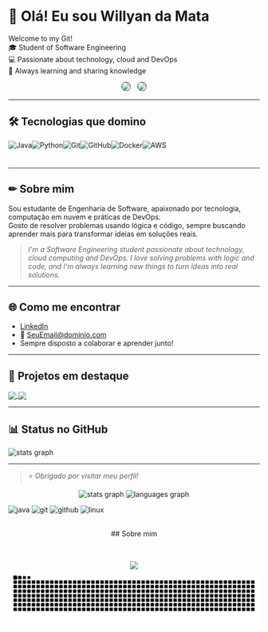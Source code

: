 # 👋 Olá! Eu sou Willyan da Mata

Welcome to my Git!  
🎓 Student of Software Engineering  
💻 Passionate about technology, cloud and DevOps  
🚀 Always learning and sharing knowledge

<p align="center">
  <img 
    src="https://github-readme-stats.vercel.app/api?username=WillyanMata&hide_title=false&hide_rank=false&show_icons=true&include_all_commits=true&count_private=true&custom_title=Willyan%20da%20Mata%20's%20GitHub%20Stats%20(2025)&disable_animations=false&theme=dark&locale=en&hide_border=false" 
    height="180" 
    style="border: 1px solid #444; border-radius: 8px; transition: transform 0.3s ease;"
    onmouseover="this.style.transform='scale(1.05)';" 
    onmouseout="this.style.transform='scale(1)';"
  />
  <img 
    src="https://github-readme-stats.vercel.app/api/top-langs?username=WillyanMata&locale=en&hide_title=false&layout=compact&card_width=320&langs_count=5&theme=dark&hide_border=false" 
    height="180" 
    style="border: 1px solid #444; border-radius: 8px; margin-left: 10px; transition: transform 0.3s ease;"
    onmouseover="this.style.transform='scale(1.05)';" 
    onmouseout="this.style.transform='scale(1)';"
  />
</p>

---

## 🛠 Tecnologias que domino
<div style="display: flex; flex-wrap: wrap;">
  <img src="https://cdn.jsdelivr.net/gh/devicons/devicon/icons/java/java-original.svg" height="40" alt="Java"/>
  <img src="https://cdn.jsdelivr.net/gh/devicons/devicon/icons/python/python-original.svg" height="40" alt="Python"/>
  <img src="https://cdn.jsdelivr.net/gh/devicons/devicon/icons/git/git-original.svg" height="40" alt="Git"/>
  <img src="https://cdn.jsdelivr.net/gh/devicons/devicon/icons/github/github-original.svg" height="40" alt="GitHub"/>
  <img src="https://cdn.jsdelivr.net/gh/devicons/devicon/icons/docker/docker-original.svg" height="40" alt="Docker"/>
  <img src="https://cdn.jsdelivr.net/gh/devicons/devicon/icons/aws/aws-original.svg" height="40" alt="AWS"/>
</div>

---

## ✏ Sobre mim
Sou estudante de Engenharia de Software, apaixonado por tecnologia, computação em nuvem e práticas de DevOps.  
Gosto de resolver problemas usando lógica e código, sempre buscando aprender mais para transformar ideias em soluções reais.

> *I'm a Software Engineering student passionate about technology, cloud computing and DevOps. I love solving problems with logic and code, and I'm always learning new things to turn ideas into real solutions.*

---

## 🌐 Como me encontrar
- [LinkedIn](https://www.linkedin.com/in/seu-perfil) <!-- Substitua pelo seu link -->
- 📧 SeuEmail@dominio.com <!-- Substitua pelo seu e-mail -->
- Sempre disposto a colaborar e aprender junto!

---

## 📌 Projetos em destaque
<!-- Exemplo de projetos fixados -->
<p>
  <a href="https://github.com/WillyanMata/Projeto1">
    <img align="center" src="https://github-readme-stats.vercel.app/api/pin/?username=WillyanMata&repo=Projeto1&theme=dark" />
  </a>
  <a href="https://github.com/WillyanMata/Projeto2">
    <img align="center" src="https://github-readme-stats.vercel.app/api/pin/?username=WillyanMata&repo=Projeto2&theme=dark" />
  </a>
</p>

---

## 📊 Status no GitHub
<img src="https://github-readme-stats.vercel.app/api?username=WillyanMata&hide_title=false&hide_rank=false&show_icons=true&include_all_commits=true&count_private=true&disable_animations=false&theme=dark&locale=en&hide_border=false" height="150" alt="stats graph" />

---

> ⭐ *Obrigado por visitar meu perfil!*







<div align="center"> 
  <img src="https://github-readme-stats.vercel.app/api?username=WillyanMata&hide_title=false&hide_rank=false&show_icons=true&include_all_commits=true&count_private=false&custom_title=Willyan%20da%20Mata%20's%20GitHub%20Stats%20(2025)&disable_animations=false&theme=dark&locale=en&hide_border=false&order=1" height="150" alt="stats graph"  />
  <img src="https://github-readme-stats.vercel.app/api/top-langs?username=WillyanMata&locale=en&hide_title=false&layout=compact&card_width=220&langs_count=5&theme=vue-dark&hide_border=false&order=2" height="150" alt="languages graph"  />
</div>


<p align="left">
  <img src="https://cdn.jsdelivr.net/gh/devicons/devicon/icons/java/java-original.svg" height="40" alt="java" />
  <img src="https://cdn.jsdelivr.net/gh/devicons/devicon/icons/git/git-original.svg" height="40" alt="git" />
  <img src="https://cdn.jsdelivr.net/gh/devicons/devicon/icons/github/github-original.svg" height="40" alt="github" />
  <img src="https://cdn.jsdelivr.net/gh/devicons/devicon/icons/linux/linux-original.svg" height="40" alt="linux" />
</p>

<br>
<div align="center">
  <div align="center">
## Sobre mim
<div align="center">
 
<br>

##

<div> 
  <a href="https://www.linkedin.com/in/willyandamata" target="_blank">
    <img src="https://img.shields.io/badge/-LinkedIn-%230077B5?style=for-the-badge&logo=linkedin&logoColor=white" target="_blank">
  </a> 
</div>

<img src="https://raw.githubusercontent.com/WillyanMata/WillyanMata/output/snake.svg" alt="Snake animation" />
